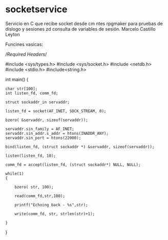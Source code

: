 # socketservice

Servicio en C que recibe socket desde cm ntes rpgmaker para pruebas de dislogo y sesiones zd consulta de variables de sesión.
Marcelo Castillo Leyton

Funcines vasicas:


/*Required Headers*/ 
 
#include <sys/types.h> 
#include <sys/socket.h> 
#include <netdb.h> 
#include <stdio.h> 
#include<string.h> 
 
int main() 
{ 
 
	char str[100]; 
	int listen_fd, comm_fd; 
 
	struct sockaddr_in servaddr; 
 
	listen_fd = socket(AF_INET, SOCK_STREAM, 0); 
 
	bzero( &servaddr, sizeof(servaddr)); 
 
	servaddr.sin_family = AF_INET; 
	servaddr.sin_addr.s_addr = htons(INADDR_ANY); 
	servaddr.sin_port = htons(22000); 
 
	bind(listen_fd, (struct sockaddr *) &servaddr, sizeof(servaddr)); 
 
	listen(listen_fd, 10); 
 
	comm_fd = accept(listen_fd, (struct sockaddr*) NULL, NULL); 
 
	while(1) 
	{ 
 
		bzero( str, 100); 
 
		read(comm_fd,str,100); 
 
		printf("Echoing back - %s",str); 
 
		write(comm_fd, str, strlen(str)+1); 
 
	} 
} 

